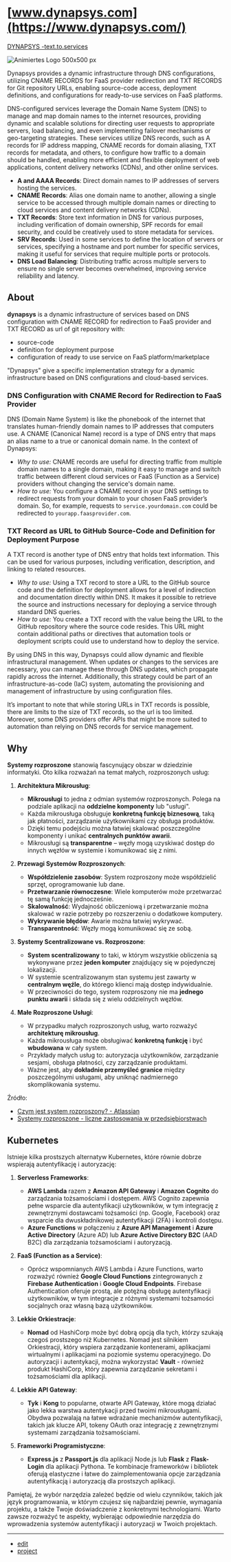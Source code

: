 # [www.dynapsys.com](https://www.dynapsys.com/)

[DYNAPSYS -text.to.services](https://text.to.services/)

![Animiertes Logo 500x500 px](https://github.com/dynapsys/www/assets/5669657/d6046bf3-7b0e-47fc-8aeb-6691581daac8)


Dynapsys provides a dynamic infrastructure through DNS configurations, utilizing CNAME RECORDS for FaaS provider redirection and TXT RECORDS for Git repository URLs, enabling source-code access, deployment definitions, and configurations for ready-to-use services on FaaS platforms.

DNS-configured services leverage the Domain Name System (DNS) to manage and map domain names to the internet resources, providing dynamic and scalable solutions for directing user requests to appropriate servers, load balancing, and even implementing failover mechanisms or geo-targeting strategies. These services utilize DNS records, such as A records for IP address mapping, CNAME records for domain aliasing, TXT records for metadata, and others, to configure how traffic to a domain should be handled, enabling more efficient and flexible deployment of web applications, content delivery networks (CDNs), and other online services.


- **A and AAAA Records**: Direct domain names to IP addresses of servers hosting the services.
- **CNAME Records**: Alias one domain name to another, allowing a single service to be accessed through multiple domain names or directing to cloud services and content delivery networks (CDNs).
- **TXT Records**: Store text information in DNS for various purposes, including verification of domain ownership, SPF records for email security, and could be creatively used to store metadata for services.
- **SRV Records**: Used in some services to define the location of servers or services, specifying a hostname and port number for specific services, making it useful for services that require multiple ports or protocols.
- **DNS Load Balancing**: Distributing traffic across multiple servers to ensure no single server becomes overwhelmed, improving service reliability and latency.


## About

**dynapsys** is a dynamic infrastructure of services based on DNS configuration with CNAME RECORD for redirection to FaaS provider and TXT RECORD as url of git repository with:
+ source-code
+ definition for deployment purpose
+ configuration of ready to use service on FaaS platform/marketplace
  

"Dynapsys" give a specific implementation strategy for a dynamic infrastructure based on DNS configurations and cloud-based services. 


### DNS Configuration with CNAME Record for Redirection to FaaS Provider

DNS (Domain Name System) is like the phonebook of the internet that translates human-friendly domain names to IP addresses that computers use. A CNAME (Canonical Name) record is a type of DNS entry that maps an alias name to a true or canonical domain name. In the context of Dynapsys:
   - *Why to use:* CNAME records are useful for directing traffic from multiple domain names to a single domain, making it easy to manage and switch traffic between different cloud services or FaaS (Function as a Service) providers without changing the service's domain name.
   - *How to use:* You configure a CNAME record in your DNS settings to redirect requests from your domain to your chosen FaaS provider’s domain. So, for example, requests to `service.yourdomain.com` could be redirected to `yourapp.faasprovider.com`.

### TXT Record as URL to GitHub Source-Code and Definition for Deployment Purpose

A TXT record is another type of DNS entry that holds text information. This can be used for various purposes, including verification, description, and linking to related resources.
   - *Why to use:* Using a TXT record to store a URL to the GitHub source code and the definition for deployment allows for a level of indirection and documentation directly within DNS. It makes it possible to retrieve the source and instructions necessary for deploying a service through standard DNS queries.
   - *How to use:* You create a TXT record with the value being the URL to the GitHub repository where the source code resides. This URL might contain additional paths or directives that automation tools or deployment scripts could use to understand how to deploy the service.


By using DNS in this way, Dynapsys could allow dynamic and flexible infrastructural management. 
When updates or changes to the services are necessary, you can manage these through DNS updates, which propagate rapidly across the internet. 
Additionally, this strategy could be part of an infrastructure-as-code (IaC) system, automating the provisioning and management of infrastructure by using configuration files.

It’s important to note that while storing URLs in TXT records is possible, there are limits to the size of TXT records, so the url is too limited.
Moreover, some DNS providers offer APIs that might be more suited to automation than relying on DNS records for service management.


## Why

**Systemy rozproszone** stanowią fascynujący obszar w dziedzinie informatyki. Oto kilka rozważań na temat małych, rozproszonych usług:

1. **Architektura Mikrousług**:
    - **Mikrousługi** to jedna z odmian systemów rozproszonych. Polega na podziale aplikacji na **oddzielne komponenty** lub "usługi".
    - Każda mikrousługa obsługuje **konkretną funkcję biznesową**, taką jak płatności, zarządzanie użytkownikami czy obsługa produktów.
    - Dzięki temu podejściu można łatwiej skalować poszczególne komponenty i unikać **centralnych punktów awarii**.
    - Mikrousługi są **transparentne** – węzły mogą uzyskiwać dostęp do innych węzłów w systemie i komunikować się z nimi.

2. **Przewagi Systemów Rozproszonych**:
    - **Współdzielenie zasobów**: System rozproszony może współdzielić sprzęt, oprogramowanie lub dane.
    - **Przetwarzanie równoczesne**: Wiele komputerów może przetwarzać tę samą funkcję jednocześnie.
    - **Skalowalność**: Wydajność obliczeniową i przetwarzanie można skalować w razie potrzeby po rozszerzeniu o dodatkowe komputery.
    - **Wykrywanie błędów**: Awarie można łatwiej wykrywać.
    - **Transparentność**: Węzły mogą komunikować się ze sobą.

3. **Systemy Scentralizowane vs. Rozproszone**:
    - **System scentralizowany** to taki, w którym wszystkie obliczenia są wykonywane przez **jeden komputer** znajdujący się w pojedynczej lokalizacji.
    - W systemie scentralizowanym stan systemu jest zawarty w **centralnym węźle**, do którego klienci mają dostęp indywidualnie.
    - W przeciwności do tego, system rozproszony nie ma **jednego punktu awarii** i składa się z wielu oddzielnych węzłów.

4. **Małe Rozproszone Usługi**:
    - W przypadku małych rozproszonych usług, warto rozważyć **architekturę mikrousług**.
    - Każda mikrousługa może obsługiwać **konkretną funkcję** i być **wbudowana** w cały system.
    - Przykłady małych usług to: autoryzacja użytkowników, zarządzanie sesjami, obsługa płatności, czy zarządzanie produktami.
    - Ważne jest, aby **dokładnie przemyśleć granice** między poszczególnymi usługami, aby uniknąć nadmiernego skomplikowania systemu.


Źródło:
+ [Czym jest system rozproszony? - Atlassian](https://www.atlassian.com/pl/microservices/microservices-architecture/distributed-architecture)
+ [Systemy rozproszone - liczne zastosowania w przedsiębiorstwach](https://mindboxgroup.com/pl/systemy-rozproszone-liczne-zastosowania-w-przedsiebiorstwach-o-ktorych-warto-wiedziec/)


## Kubernetes

Istnieje kilka prostszych alternatyw Kubernetes, które równie dobrze wspierają autentyfikację i autoryzację:

1. **Serverless Frameworks**:
    - **AWS Lambda** razem z **Amazon API Gateway** i **Amazon Cognito** do zarządzania tożsamościami i dostępem. AWS Cognito zapewnia pełne wsparcie dla autentyfikacji użytkowników, w tym integrację z zewnętrznymi dostawcami tożsamości (np. Google, Facebook) oraz wsparcie dla dwuskładnikowej autentyfikacji (2FA) i kontroli dostępu.
    - **Azure Functions** w połączeniu z **Azure API Management** i **Azure Active Directory** (Azure AD) lub **Azure Active Directory B2C** (AAD B2C) dla zarządzania tożsamościami i autoryzacją.

2. **FaaS (Function as a Service)**:
    - Oprócz wspomnianych AWS Lambda i Azure Functions, warto rozważyć również **Google Cloud Functions** zintegrowanych z **Firebase Authentication** i **Google Cloud Endpoints**. Firebase Authentication oferuje prostą, ale potężną obsługę autentyfikacji użytkowników, w tym integracje z różnymi systemami tożsamości socjalnych oraz własną bazą użytkowników.

3. **Lekkie Orkiestracje**:
    - **Nomad** od HashiCorp może być dobrą opcją dla tych, którzy szukają czegoś prostszego niż Kubernetes. Nomad jest silnikiem Orkiestracji, który wspiera zarządzanie kontenerami, aplikacjami wirtualnymi i aplikacjami na poziomie systemu operacyjnego. Do autoryzacji i autentykacji, można wykorzystać **Vault** - również produkt HashiCorp, który zapewnia zarządzanie sekretami i tożsamościami dla aplikacji.

4. **Lekkie API Gateway**:
    - **Tyk** i **Kong** to popularne, otwarte API Gateway, które mogą działać jako lekka warstwa autentykacji przed twoimi mikrousługami. Obydwa pozwalają na łatwe wdrażanie mechanizmów autentyfikacji, takich jak klucze API, tokeny OAuth oraz integrację z zewnętrznymi systemami zarządzania tożsamościami.
  
5. **Frameworki Programistyczne**:
    - **Express.js** z **Passport.js** dla aplikacji Node.js lub **Flask** z **Flask-Login** dla aplikacji Pythona. Te kombinacje frameworków i bibliotek oferują elastyczne i łatwe do zaimplementowania opcje zarządzania autentyfikacją i autoryzacją dla prostszych aplikacji.

Pamiętaj, że wybór narzędzia zależeć będzie od wielu czynników, takich jak język programowania, w którym czujesz się najbardziej pewnie, wymagania projektu, a także Twoje doświadczenie z konkretnymi technologiami. Warto zawsze rozważyć te aspekty, wybierając odpowiednie narzędzia do wprowadzenia systemów autentyfikacji i autoryzacji w Twoich projektach.


---
+ [edit](https://github.com/dynapsys/www/edit/main/README.md)
+ [project](https://github.com/dynapsys)

